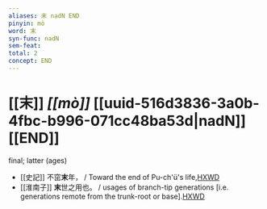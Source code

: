 ```yaml
---
aliases: 末 nadN END
pinyin: mò
word: 末
syn-func: nadN
sem-feat: 
total: 2
concept: END 
---
```

# [[末]] *[[mò]]*  [[uuid-516d3836-3a0b-4fbc-b996-071cc48ba53d|nadN]] [[END]]
final; latter (ages)
 - [[史記]] 不窋**末**年， / Toward the end of Pu-ch'ü's life,[HXWD](https://hxwd.org/textview.html?location=KR2a0001_tls_004-105a.4)
 - [[淮南子]] **末**世之用也。 / usages of branch-tip generations [i.e. generations remote from the trunk-root or base].[HXWD](https://hxwd.org/textview.html?location=KR3j0010_tls_011-1a.13)